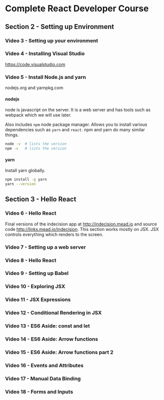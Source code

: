 # Complete React Developer Course

## Section 2 - Setting up Environment

### Video 3 - Setting up your environment

### Video 4 - Installing Visual Studio

https://code.visualstudio.com

### Video 5 - Install Node.js and yarn

nodejs.org and yarnpkg.com

#### nodejs

node is javascript on the server. It is a web server and has tools such as webpack which we will use later.

Also includes `npm` node package manager. Allows you to install various dependencies such as `yarn` and `react`. npm and yarn do many similar things.

```bash
node -v  # lists the version
npm -v   # lists the version
```

#### yarn

Install yarn globally.

```bash
npm install -g yarn
yarn --version
```


## Section 3 - Hello React

### Video 6 - Hello React

Final versions of the indecision app at http://indecision.mead.io and source code http://links.mead.io/indecision. This section works mostly 
on JSX. JSX controls everything which renders to the screen.

### Video 7 - Setting up a web server

### Video 8 - Hello React

### Video 9 - Setting up Babel

### Video 10 - Exploring JSX

### Video 11 - JSX Expressions

### Video 12 - Conditional Rendering in JSX

### Video 13 - ES6 Aside: const and let

### Video 14 - ES6 Aside: Arrow functions

### Video 15 - ES6 Aside: Arrow functions part 2

### Video 16 - Events and Attributes

### Video 17 - Manual Data Binding

### Video 18 - Forms and Inputs
